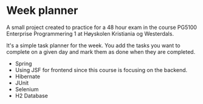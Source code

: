 # Week planner

A small project created to practice for a 48 hour exam in the course PG5100 Enterprise Programmering 1 at Høyskolen Kristiania og Westerdals. 

It's a simple task planner for the week. You add the tasks you want to complete on a given day and mark them as done when they are completed.

- Spring
- Using JSF for frontend since this course is focusing on the backend.
- Hibernate
- JUnit
- Selenium
- H2 Database

